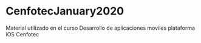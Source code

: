 # CenfotecJanuary2020
Material utilizado en el curso Desarrollo de aplicaciones moviles plataforma iOS Cenfotec
